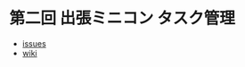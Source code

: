 # 第二回 出張ミニコン タスク管理
 * [issues](https://github.com/Ensemble-Project/ensemble-project2019/issues)
 * [wiki](https://github.com/Ensemble-Project/ensemble-project2019/wiki)
